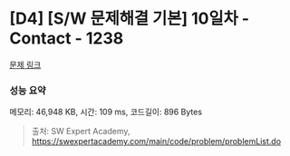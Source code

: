 # [D4] [S/W 문제해결 기본] 10일차 - Contact - 1238 

[문제 링크](https://swexpertacademy.com/main/code/problem/problemDetail.do?contestProbId=AV15B1cKAKwCFAYD) 

### 성능 요약

메모리: 46,948 KB, 시간: 109 ms, 코드길이: 896 Bytes



> 출처: SW Expert Academy, https://swexpertacademy.com/main/code/problem/problemList.do